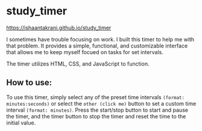 # study_timer

https://ishaantakrani.github.io/study_timer


I sometimes have trouble focusing on work. I built this timer to help me with that problem.
It provides a simple, functional, and customizable interface that allows me to keep myself
focued on tasks for set intervals.

The timer utilizes HTML, CSS, and JavaScript to function.

## How to use:

To use this timer, simply select any of the preset time intervals `(format: minutes:seconds)`
or select the `other (click me)` button to set a custom time interval `(format: minutes)`.
Press the start/stop button to start and pause the timer, and the timer button to stop the timer
and reset the time to the initial value.

